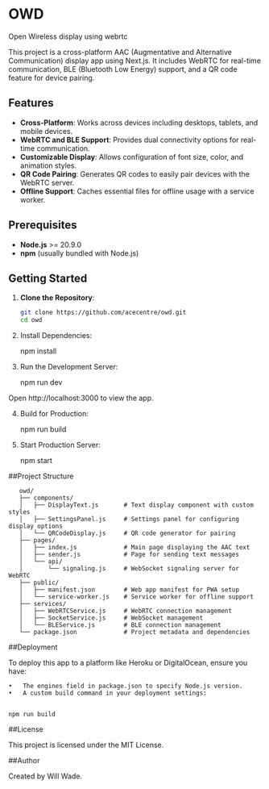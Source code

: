 # OWD
Open Wireless display using webrtc 

This project is a cross-platform AAC (Augmentative and Alternative Communication) display app using Next.js. It includes WebRTC for real-time communication, BLE (Bluetooth Low Energy) support, and a QR code feature for device pairing.

## Features

- **Cross-Platform**: Works across devices including desktops, tablets, and mobile devices.
- **WebRTC and BLE Support**: Provides dual connectivity options for real-time communication.
- **Customizable Display**: Allows configuration of font size, color, and animation styles.
- **QR Code Pairing**: Generates QR codes to easily pair devices with the WebRTC server.
- **Offline Support**: Caches essential files for offline usage with a service worker.

## Prerequisites

- **Node.js** >= 20.9.0
- **npm** (usually bundled with Node.js)

## Getting Started

1. **Clone the Repository**:

   ```bash
   git clone https://github.com/acecentre/owd.git
   cd owd
   ```

2.	Install Dependencies:

    npm install


3.	Run the Development Server:

    npm run dev

Open http://localhost:3000 to view the app.

4.	Build for Production:

    npm run build


5.	Start Production Server:

    npm start

##Project Structure

```
   owd/
   ├── components/
   │   ├── DisplayText.js       # Text display component with custom styles
   │   ├── SettingsPanel.js     # Settings panel for configuring display options
   │   └── QRCodeDisplay.js     # QR code generator for pairing
   ├── pages/
   │   ├── index.js             # Main page displaying the AAC text
   │   ├── sender.js            # Page for sending text messages
   │   └── api/
   │       └── signaling.js     # WebSocket signaling server for WebRTC
   ├── public/
   │   ├── manifest.json        # Web app manifest for PWA setup
   │   └── service-worker.js    # Service worker for offline support
   ├── services/
   │   ├── WebRTCService.js     # WebRTC connection management
   │   ├── SocketService.js     # WebSocket management
   │   └── BLEService.js        # BLE connection management
   └── package.json             # Project metadata and dependencies
```

##Deployment

To deploy this app to a platform like Heroku or DigitalOcean, ensure you have:

	•	The engines field in package.json to specify Node.js version.
	•	A custom build command in your deployment settings:


    npm run build



##License

This project is licensed under the MIT License.

##Author

Created by Will Wade.

